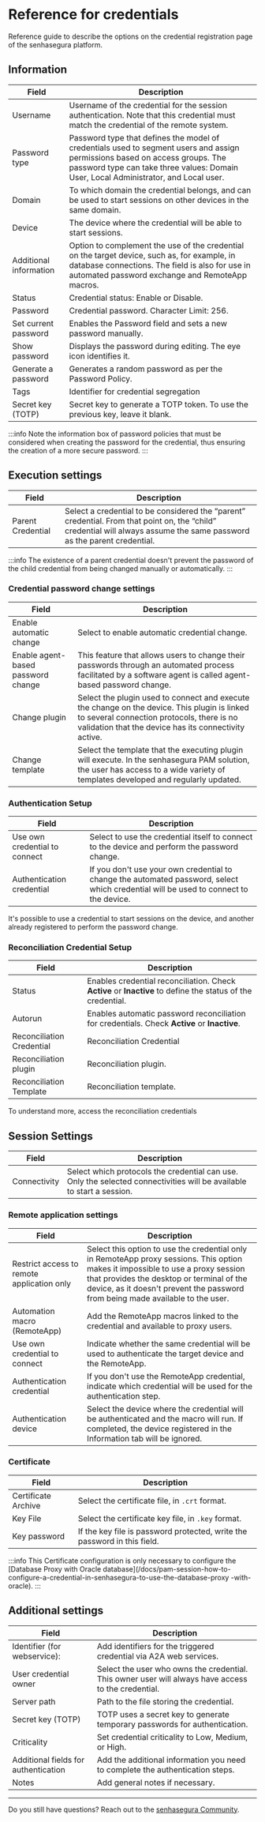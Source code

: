 # Reference for credentials

Reference guide to describe the options on the credential registration page of the senhasegura platform.

## Information

| Field | Description |
| --- | --- |
| Username | Username of the credential for the session authentication. Note that this credential must match the credential of the remote system. |
| Password type | Password type that defines the model of credentials used to segment users and assign permissions based on access groups. The password type can take three values: Domain User, Local Administrator, and Local user. |
| Domain | To which domain the credential belongs, and can be used to start sessions on other devices in the same domain. |
| Device | The device where the credential will be able to start sessions. |
| Additional information | Option to complement the use of the credential on the target device, such as, for example, in database connections. The field is also for use in automated password exchange and RemoteApp macros. |
| Status | Credential status: Enable or Disable. |
| Password | Credential password. Character Limit: 256. |
| Set current password | Enables the Password field and sets a new password manually. |
| Show password | Displays the password during editing. The eye icon identifies it. |
| Generate a password | Generates a random password as per the Password Policy. |
| Tags | Identifier for credential segregation |
| Secret key (TOTP) | Secret key to generate a TOTP token. To use the previous key, leave it blank. |

 :::info
Note the information box of password policies that must be considered when creating the password for the credential, thus ensuring the creation of a more secure password.
:::

## Execution settings

| Field | Description |
| --- | --- |
| Parent Credential | Select a credential to be considered the “parent” credential. From that point on, the “child” credential will always assume the same password as the parent credential. |

 :::info
The existence of a parent credential doesn't prevent the password of the child credential from being changed manually or automatically.
:::

### Credential password change settings

| Field | Description |
| --- | --- |
| Enable automatic change | Select to enable automatic credential change. |
| Enable agent-based password change | This feature that allows users to change their passwords through an automated process facilitated by a software agent is called agent-based password change. |
| Change plugin | Select the plugin used to connect and execute the change on the device. This plugin is linked to several connection protocols, there is no validation that the device has its connectivity active. |
| Change template | Select the template that the executing plugin will execute. In the senhasegura PAM solution, the user has access to a wide variety of templates developed and regularly updated. |

### Authentication Setup

| Field | Description |
| --- | --- |
| Use own credential to connect | Select to use the credential itself to connect to the device and perform the password change. |
| Authentication credential | If you don't use your own credential to change the automated password, select which credential will be used to connect to the device. |

It's possible to use a credential to start sessions on the device, and another already registered to perform the password change.

### Reconciliation Credential Setup

| Field | Description |
| --- | --- |
| Status | Enables credential reconciliation. Check **Active** or **Inactive** to define the status of the credential. |
| Autorun | Enables automatic password reconciliation for credentials. Check **Active** or **Inactive**. |
| Reconciliation Credential | Reconciliation Credential |
| Reconciliation plugin | Reconciliation plugin. |
| Reconciliation Template | Reconciliation template. |

To understand more, access the reconciliation credentials

## Session Settings

| Field | Description |
| --- | --- |
| Connectivity | Select which protocols the credential can use. Only the selected connectivities will be available to start a session. |

### Remote application settings

| Field | Description |
| --- | --- |
| Restrict access to remote application only | Select this option to use the credential only in RemoteApp proxy sessions. This option makes it impossible to use a proxy session that provides the desktop or terminal of the device, as it doesn't prevent the password from being made available to the user. |
| Automation macro (RemoteApp) | Add the RemoteApp macros linked to the credential and available to proxy users. |
| Use own credential to connect | Indicate whether the same credential will be used to authenticate the target device and the RemoteApp. |
| Authentication credential | If you don't use the RemoteApp credential, indicate which credential will be used for the authentication step. |
| Authentication device | Select the device where the credential will be authenticated and the macro will run. If completed, the device registered in the Information tab will be ignored. |

### Certificate

| Field | Description |
|-----------|--------------------------|
| Certificate Archive | Select the certificate file, in `.crt` format. |
| Key File | Select the certificate key file, in `.key` format. |
| Key password | If the key file is password protected, write the password in this field. |

 :::info
This Certificate configuration is only necessary to configure the [Database Proxy with Oracle database](/docs/pam-session-how-to-configure-a-credential-in-senhasegura-to-use-the-database-proxy -with-oracle).
:::

## Additional settings

| Field | Description |
| --- | --- |
| Identifier (for webservice): | Add identifiers for the triggered credential via A2A web services. |
| User credential owner | Select the user who owns the credential. This owner user will always have access to the credential. |
| Server path | Path to the file storing the credential. |
| Secret key (TOTP) | TOTP uses a secret key to generate temporary passwords for authentication. |
| Criticality | Set credential criticality to Low, Medium, or High. |
| Additional fields for authentication | Add the additional information you need to complete the authentication steps. |
| Notes | Add general notes if necessary. |

***

Do you still have questions? Reach out to the [senhasegura Community](https://community.senhasegura.io/).

